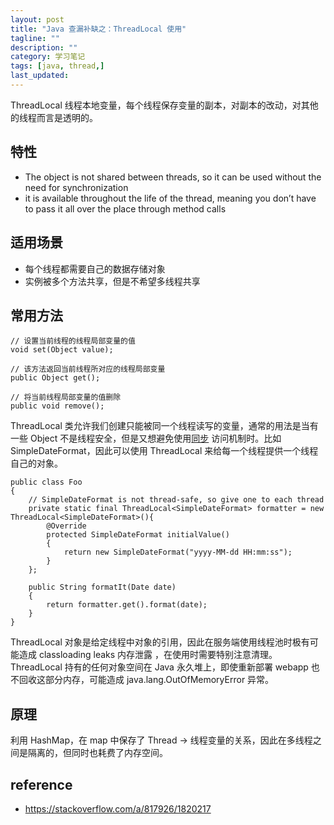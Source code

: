 ```yaml
---
layout: post
title: "Java 查漏补缺之：ThreadLocal 使用"
tagline: ""
description: ""
category: 学习笔记
tags: [java, thread,]
last_updated:
---
```


ThreadLocal 线程本地变量，每个线程保存变量的副本，对副本的改动，对其他的线程而言是透明的。

## 特性

- The object is not shared between threads, so it can be used without the need for synchronization
- it is available throughout the life of the thread, meaning you don’t have to pass it all over the place through method calls

## 适用场景

- 每个线程都需要自己的数据存储对象
- 实例被多个方法共享，但是不希望多线程共享

## 常用方法

    // 设置当前线程的线程局部变量的值
    void set(Object value);

    // 该方法返回当前线程所对应的线程局部变量
    public Object get();

    // 将当前线程局部变量的值删除
    public void remove();


ThreadLocal 类允许我们创建只能被同一个线程读写的变量，通常的用法是当有一些 Object 不是线程安全，但是又想避免使用[同步](https://docs.oracle.com/javase/tutorial/essential/concurrency/sync.html) 访问机制时。比如 SimpleDateFormat，因此可以使用 ThreadLocal 来给每一个线程提供一个线程自己的对象。

    public class Foo
    {
        // SimpleDateFormat is not thread-safe, so give one to each thread
        private static final ThreadLocal<SimpleDateFormat> formatter = new ThreadLocal<SimpleDateFormat>(){
            @Override
            protected SimpleDateFormat initialValue()
            {
                return new SimpleDateFormat("yyyy-MM-dd HH:mm:ss");
            }
        };

        public String formatIt(Date date)
        {
            return formatter.get().format(date);
        }
    }

ThreadLocal 对象是给定线程中对象的引用，因此在服务端使用线程池时极有可能造成 classloading leaks 内存泄露 ，在使用时需要特别注意清理。ThreadLocal 持有的任何对象空间在 Java 永久堆上，即使重新部署 webapp 也不回收这部分内存，可能造成 java.lang.OutOfMemoryError 异常。

## 原理
利用 HashMap，在 map 中保存了 Thread -> 线程变量的关系，因此在多线程之间是隔离的，但同时也耗费了内存空间。

## reference

- <https://stackoverflow.com/a/817926/1820217>
